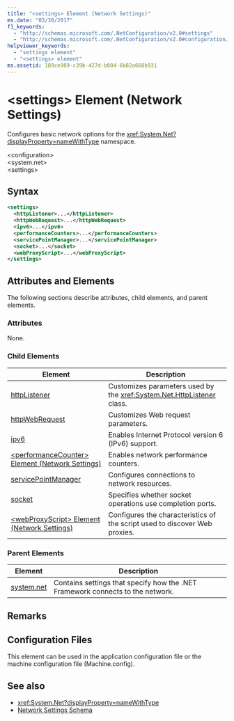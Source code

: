 ```yaml
---
title: "<settings> Element (Network Settings)"
ms.date: "03/30/2017"
f1_keywords: 
  - "http://schemas.microsoft.com/.NetConfiguration/v2.0#settings"
  - "http://schemas.microsoft.com/.NetConfiguration/v2.0#configuration/system.net/settings"
helpviewer_keywords: 
  - "settings element"
  - "<settings> element"
ms.assetid: 189ce989-c39b-427d-b004-6b82a668b931
---
```

# \<settings> Element (Network Settings)
Configures basic network options for the <xref:System.Net?displayProperty=nameWithType> namespace.  
  
 \<configuration>  
\<system.net>  
\<settings>  
  
## Syntax  
  
```xml  
<settings>  
  <httpListener>...</httpListener>  
  <httpWebRequest>...</httpWebRequest>  
  <ipv6>...</ipv6>  
  <performanceCounters>...</performanceCounters>  
  <servicePointManager>...</servicePointManager>  
  <socket>...</socket>  
  <webProxyScript>...</webProxyScript>  
</settings>  
```  
  
## Attributes and Elements  
 The following sections describe attributes, child elements, and parent elements.  
  
### Attributes  
 None.  
  
### Child Elements  
  
|Element|Description|  
|-------------|-----------------|  
|[httpListener](../../../../../docs/framework/configure-apps/file-schema/network/httplistener-element-network-settings.md)|Customizes parameters used by the <xref:System.Net.HttpListener> class.|  
|[httpWebRequest](../../../../../docs/framework/configure-apps/file-schema/network/httpwebrequest-element-network-settings.md)|Customizes Web request parameters.|  
|[ipv6](../../../../../docs/framework/configure-apps/file-schema/network/ipv6-element-network-settings.md)|Enables Internet Protocol version 6 (IPv6) support.|  
|[\<performanceCounter> Element (Network Settings)](../../../../../docs/framework/configure-apps/file-schema/network/performancecounter-element-network-settings.md)|Enables network performance counters.|  
|[servicePointManager](../../../../../docs/framework/configure-apps/file-schema/network/servicepointmanager-element-network-settings.md)|Configures connections to network resources.|  
|[socket](../../../../../docs/framework/configure-apps/file-schema/network/socket-element-network-settings.md)|Specifies whether socket operations use completion ports.|  
|[\<webProxyScript> Element (Network Settings)](../../../../../docs/framework/configure-apps/file-schema/network/webproxyscript-element-network-settings.md)|Configures the characteristics of the script used to discover Web proxies.|  
  
### Parent Elements  
  
|Element|Description|  
|-------------|-----------------|  
|[system.net](../../../../../docs/framework/configure-apps/file-schema/network/system-net-element-network-settings.md)|Contains settings that specify how the .NET Framework connects to the network.|  
  
## Remarks  
  
## Configuration Files  
 This element can be used in the application configuration file or the machine configuration file (Machine.config).  
  
## See also
- <xref:System.Net?displayProperty=nameWithType>
- [Network Settings Schema](../../../../../docs/framework/configure-apps/file-schema/network/index.md)
